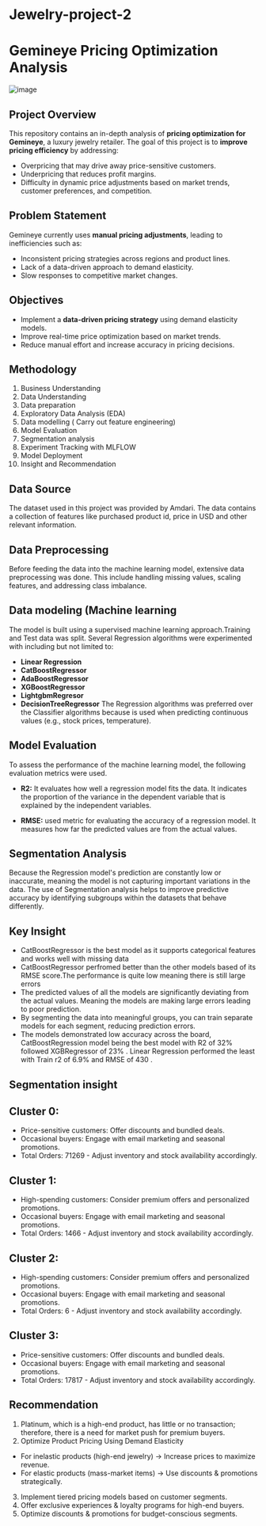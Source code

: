 # Jewelry-project-2
# Gemineye Pricing Optimization Analysis
![image](https://github.com/user-attachments/assets/bf3a5711-0619-4138-a7e1-c7957630c182)


##  Project Overview
This repository contains an in-depth analysis of **pricing optimization for Gemineye**, a luxury jewelry retailer. The goal of this project is to **improve pricing efficiency** by addressing:
- Overpricing that may drive away price-sensitive customers.
- Underpricing that reduces profit margins.
- Difficulty in dynamic price adjustments based on market trends, customer preferences, and competition.

##  Problem Statement
Gemineye currently uses **manual pricing adjustments**, leading to inefficiencies such as:
- Inconsistent pricing strategies across regions and product lines.
- Lack of a data-driven approach to demand elasticity.
- Slow responses to competitive market changes.

##  Objectives
- Implement a **data-driven pricing strategy** using demand elasticity models.
- Improve real-time price optimization based on market trends.
- Reduce manual effort and increase accuracy in pricing decisions.

##  Methodology
1. Business Understanding  
2. Data Understanding  
3. Data preparation
4. Exploratory Data Analysis (EDA)
5. Data modelling ( Carry out feature engineering)
6. Model Evaluation 
7. Segmentation analysis
8. Experiment Tracking with MLFLOW
9. Model Deployment
10. Insight and Recommendation

## Data Source
The dataset used in this project was provided by Amdari. The data contains a collection of features like purchased product id, price in USD and other relevant information.

## Data Preprocessing
Before feeding the data into the machine learning model, extensive data preprocessing was done. This include handling missing values, scaling features, and addressing class imbalance.

## Data modeling (Machine learning
The model is built using a supervised machine learning approach.Training and Test data was split. Several Regression algorithms were experimented with including but not limited to:
- **Linear Regression**
- **CatBoostRegressor**
- **AdaBoostRegressor**
- **XGBoostRegressor**
- **LightgbmRegresor**
- **DecisionTreeRegressor**
The Regression algorithms was preferred over the Classifier algorithms because is used when predicting continuous values (e.g., stock prices, temperature).

## Model Evaluation
To assess the performance of the machine learning model, the following evaluation metrics were used.
- **R2:** It evaluates how well a regression model fits the data. It indicates the proportion of the variance in the dependent variable that is explained by the independent variables.

- **RMSE:** used metric for evaluating the accuracy of a regression model. It measures how far the predicted values are from the actual values.

## Segmentation Analysis
Because the Regression model's prediction are constantly low or inaccurate, meaning the model is not capturing important variations in the data. The use of Segmentation analysis helps to improve predictive accuracy by identifying subgroups within the datasets that behave differently.

## Key Insight
- CatBoostRegressor is the best model as it supports categorical features and works well with missing data
- CatBoostRegressor perfromed better than the other models based of its RMSE score.The performance is quite low meaning there is still large errors
- The predicted values of all the models are significantly deviating from the actual values. Meaning the models are making large errors leading to poor prediction.
- By segmenting the data into meaningful groups, you can train separate models for each segment, reducing prediction errors.
- The models demonstrated low accuracy across the board, CatBoostRegression model being the best model with R2 of 32% followed XGBRegressor of 23% . Linear Regression performed the least with Train  r2 of 6.9% and RMSE of 430 .


## Segmentation insight
## Cluster 0:
- Price-sensitive customers: Offer discounts and bundled deals.
- Occasional buyers: Engage with email marketing and seasonal promotions.
- Total Orders: 71269 - Adjust inventory and stock availability accordingly.
  
## Cluster 1:
- High-spending customers: Consider premium offers and personalized promotions.
- Occasional buyers: Engage with email marketing and seasonal promotions.
- Total Orders: 1466 - Adjust inventory and stock availability accordingly.

## Cluster 2:
- High-spending customers: Consider premium offers and personalized promotions.
- Occasional buyers: Engage with email marketing and seasonal promotions.
- Total Orders: 6 - Adjust inventory and stock availability accordingly.

## Cluster 3:
- Price-sensitive customers: Offer discounts and bundled deals.
- Occasional buyers: Engage with email marketing and seasonal promotions.
- Total Orders: 17817 - Adjust inventory and stock availability accordingly.

## Recommendation
1. Platinum, which is a high-end product, has little or no transaction; therefore, there is a need for market push for premium buyers.
2. Optimize Product Pricing Using Demand Elasticity
- For inelastic products (high-end jewelry) → Increase prices to maximize revenue.
- For elastic products (mass-market items) → Use discounts & promotions strategically.
3. Implement tiered pricing models based on customer segments.
4. Offer exclusive experiences & loyalty programs for high-end buyers.
5. Optimize discounts & promotions for budget-conscious segments.
   



